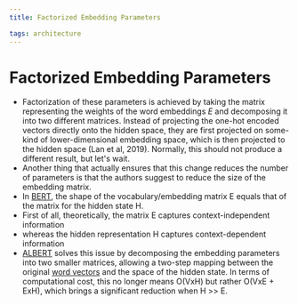 ```yaml
---
title: Factorized Embedding Parameters

tags: architecture 
---
```


# Factorized Embedding Parameters
- Factorization of these parameters is achieved by taking the matrix representing the weights of the word embeddings $E$ and decomposing it into two different matrices. Instead of projecting the one-hot encoded vectors directly onto the hidden space, they are first projected on some-kind of lower-dimensional embedding space, which is then projected to the hidden space (Lan et al, 2019). Normally, this should not produce a different result, but let's wait.
- Another thing that actually ensures that this change reduces the number of parameters is that the authors suggest to reduce the size of the embedding matrix.
- In [BERT](BERT.md), the shape of the vocabulary/embedding matrix E equals that of the matrix for the hidden state H.
- First of all, theoretically, the matrix E captures context-independent information
- whereas the hidden representation H captures context-dependent information
- [ALBERT](ALBERT.md) solves this issue by decomposing the embedding parameters into two smaller matrices, allowing a two-step mapping between the original [word vectors](Word%20Vectors.md) and the space of the hidden state. In terms of computational cost, this no longer means $\text{O(VxH)}$ but rather $\text{O(VxE + ExH)}$, which brings a significant reduction when $\text{H >> E}$.




